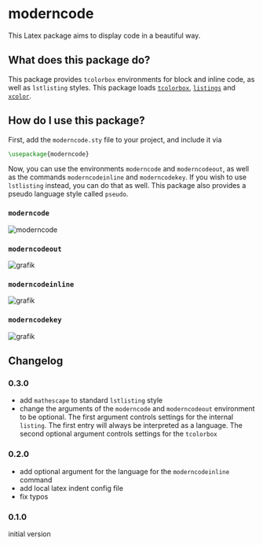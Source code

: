 # moderncode

This Latex package aims to display code in a beautiful way.

## What does this package do?

This package provides `tcolorbox` environments for block and inline code, as well as `lstlisting` styles. This package loads [`tcolorbox`](https://www.ctan.org/pkg/tcolorbox), [`listings`](https://ctan.org/pkg/listings) and [`xcolor`](https://ctan.org/pkg/xcolor).

## How do I use this package?

First, add the `moderncode.sty` file to your project, and include it via

```tex
\usepackage{moderncode}
```

Now, you can use the environments `moderncode` and `moderncodeout`, as well as the commands `moderncodeinline` and `moderncodekey`. If you wish to use `lstlisting` instead, you can do that as well. This package also provides a pseudo language style called `pseudo`.

### `moderncode`

![moderncode](https://github.com/Smonman/moderncode/assets/36928284/7d2cde25-9cdb-4c5f-b9b9-d2d851be498f)

### `moderncodeout`

![grafik](https://github.com/Smonman/moderncode/assets/36928284/af6a1d87-7c17-49e4-8fae-df5a15ad48dc)

### `moderncodeinline`

![grafik](https://github.com/Smonman/moderncode/assets/36928284/bb4e1d6c-7cf3-43d6-a054-c0d9db0c30d7)

### `moderncodekey`

![grafik](https://github.com/Smonman/moderncode/assets/36928284/003b1408-d9ac-4be2-8612-795bc54bcefe)

## Changelog

### 0.3.0

- add `mathescape` to standard `lstlisting` style
- change the arguments of the `moderncode` and `moderncodeout` environment to be optional. The first argument controls settings for the internal `listing`. The first entry will always be interpreted as a language. The second optional argument controls settings for the `tcolorbox`

### 0.2.0

- add optional argument for the language for the `moderncodeinline` command
- add local latex indent config file
- fix typos

### 0.1.0

initial version
